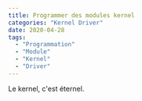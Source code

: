 ```yaml
---
title: Programmer des modules kernel
categories: "Kernel Driver"
date: 2020-04-28
tags:
  - "Programmation"
  - "Module"
  - "Kernel"
  - "Driver"
---
```


Le kernel, c'est éternel.
